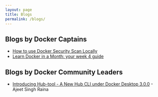 ```yaml
---
layout: page
title: Blogs
permalink: /blogs/
---
```


## Blogs by Docker Captains

- [How to use Docker Security Scan Locally](https://brianchristner.io/how-to-use-docker-scan/)
- [Learn Docker in a Month: your week 4 guide](https://blog.sixeyed.com/learn-docker-in-a-month-your-week-4-guide/)




## Blogs by Docker Community Leaders

- [Introducing Hub-tool - A New Hub CLI under Docker Desktop 3.0.0](https://dev.to/docker/5-minutes-to-docker-hub-tool-12o) - Ajeet Singh Raina
